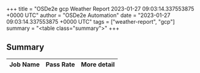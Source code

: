 +++
title = "OSDe2e gcp Weather Report 2023-01-27 09:03:14.337553875 +0000 UTC"
author = "OSDe2e Automation"
date = "2023-01-27 09:03:14.337553875 +0000 UTC"
tags = ["weather-report", "gcp"]
summary = "<table class=\"summary\"></table>"
+++
## Summary

| Job Name | Pass Rate | More detail |
|----------|-----------|-------------|




